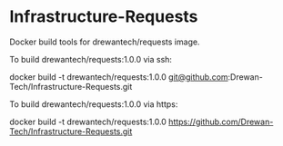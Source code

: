 # Infrastructure-Requests
Docker build tools for drewantech/requests image.

To build drewantech/requests:1.0.0 via ssh:

docker build -t drewantech/requests:1.0.0 git@github.com:Drewan-Tech/Infrastructure-Requests.git

To build drewantech/requests:1.0.0 via https:

docker build -t drewantech/requests:1.0.0 https://github.com/Drewan-Tech/Infrastructure-Requests.git
